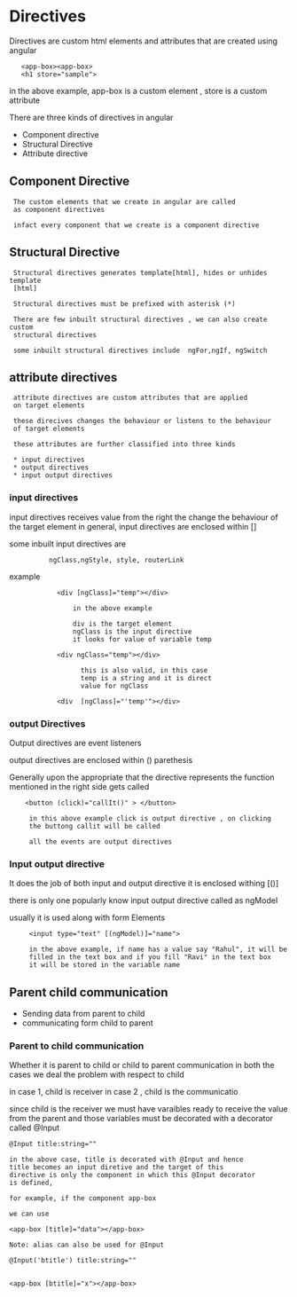 # Directives

   Directives are custom html elements and attributes that
   are created using angular 
```
   <app-box><app-box>
   <h1 store="sample">
```


in the above example, app-box is a custom element , store is a custom
attribute

There are three kinds of directives in angular

* Component directive
* Structural Directive
* Attribute directive

## Component Directive
   
     The custom elements that we create in angular are called
     as component directives

     infact every component that we create is a component directive

## Structural Directive

     Structural directives generates template[html], hides or unhides template
     [html]

     Structural directives must be prefixed with asterisk (*)

     There are few inbuilt structural directives , we can also create custom
     structural directives

     some inbuilt structural directives include  ngFor,ngIf, ngSwitch

## attribute directives

     attribute directives are custom attributes that are applied
     on target elements

     these direcives changes the behaviour or listens to the behaviour
     of target elements

     these attributes are further classified into three kinds

     * input directives
     * output directives
     * input output directives

   ### input directives

   input directives receives value from the right
   the change the behaviour of the target element
   in general, input directives are enclosed within []

   some inbuilt input directives are

```
          ngClass,ngStyle, style, routerLink

```

example 

```
            <div [ngClass]="temp"></div>

                in the above example    

                div is the target element
                ngClass is the input directive
                it looks for value of variable temp

            <div ngClass="temp"></div>

                  this is also valid, in this case
                  temp is a string and it is direct
                  value for ngClass  

            <div  [ngClass]="'temp'"></div>   

```

         
         
### output Directives

Output directives are event listeners

output directives are enclosed within ()  parethesis

Generally upon the appropriate that the directive represents
the function mentioned in the right side gets called

```
    <button (click)="callIt()" > </button>

     in this above example click is output directive , on clicking
     the buttong callit will be called

     all the events are output directives
```

### Input output directive

   It does the job of both input and output directive
   it is enclosed withing [()]

   there is only one popularly know input output directive
   called as ngModel

   usually it is used along with form Elements

```
     <input type="text" [(ngModel)]="name">

     in the above example, if name has a value say "Rahul", it will be
     filled in the text box and if you fill "Ravi" in the text box
     it will be stored in the variable name

```

## Parent child communication

  * Sending data from parent to child
  * communicating form child to parent

### Parent to child communication

Whether it is parent to child or child to parent communication
in both the cases we deal the problem with respect to child

in case 1, child is receiver
in case 2 , child is the communicatio

since child is the receiver we must have varaibles ready to receive
the value from the parent and those variables must be decorated with a
decorator called @Input

```
@Input title:string=""

in the above case, title is decorated with @Input and hence
title becomes an input diretive and the target of this
directive is only the component in which this @Input decorator
is defined,

for example, if the component app-box

we can use

<app-box [title]="data"></app-box>

Note: alias can also be used for @Input

@Input('btitle') title:string=""


<app-box [btitle]="x"></app-box>

```